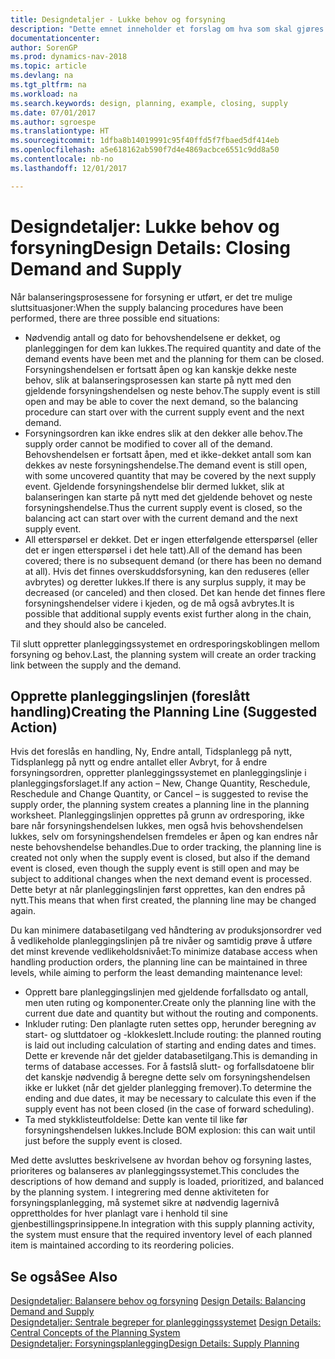 ```yaml
---
title: Designdetaljer - Lukke behov og forsyning
description: "Dette emnet inneholder et forslag om hva som skal gjøres når du har utført forsyning motkontoen fremgangsmåtene."
documentationcenter: 
author: SorenGP
ms.prod: dynamics-nav-2018
ms.topic: article
ms.devlang: na
ms.tgt_pltfrm: na
ms.workload: na
ms.search.keywords: design, planning, example, closing, supply
ms.date: 07/01/2017
ms.author: sgroespe
ms.translationtype: HT
ms.sourcegitcommit: 1dfba8b14019991c95f40ffd5f7fbaed5df414eb
ms.openlocfilehash: a5e618162ab590f7d4e4869acbce6551c9dd8a50
ms.contentlocale: nb-no
ms.lasthandoff: 12/01/2017

---
```

# <a name="design-details-closing-demand-and-supply"></a><span data-ttu-id="80a0e-103">Designdetaljer: Lukke behov og forsyning</span><span class="sxs-lookup"><span data-stu-id="80a0e-103">Design Details: Closing Demand and Supply</span></span>
<span data-ttu-id="80a0e-104">Når balanseringsprosessene for forsyning er utført, er det tre mulige sluttsituasjoner:</span><span class="sxs-lookup"><span data-stu-id="80a0e-104">When the supply balancing procedures have been performed, there are three possible end situations:</span></span>  
  
* <span data-ttu-id="80a0e-105">Nødvendig antall og dato for behovshendelsene er dekket, og planleggingen for dem kan lukkes.</span><span class="sxs-lookup"><span data-stu-id="80a0e-105">The required quantity and date of the demand events have been met and the planning for them can be closed.</span></span> <span data-ttu-id="80a0e-106">Forsyningshendelsen er fortsatt åpen og kan kanskje dekke neste behov, slik at balanseringsprosessen kan starte på nytt med den gjeldende forsyningshendelsen og neste behov.</span><span class="sxs-lookup"><span data-stu-id="80a0e-106">The supply event is still open and may be able to cover the next demand, so the balancing procedure can start over with the current supply event and the next demand.</span></span>  
* <span data-ttu-id="80a0e-107">Forsyningsordren kan ikke endres slik at den dekker alle behov.</span><span class="sxs-lookup"><span data-stu-id="80a0e-107">The supply order cannot be modified to cover all of the demand.</span></span> <span data-ttu-id="80a0e-108">Behovshendelsen er fortsatt åpen, med et ikke-dekket antall som kan dekkes av neste forsyningshendelse.</span><span class="sxs-lookup"><span data-stu-id="80a0e-108">The demand event is still open, with some uncovered quantity that may be covered by the next supply event.</span></span> <span data-ttu-id="80a0e-109">Gjeldende forsyningshendelse blir dermed lukket, slik at balanseringen kan starte på nytt med det gjeldende behovet og neste forsyningshendelse.</span><span class="sxs-lookup"><span data-stu-id="80a0e-109">Thus the current supply event is closed, so the balancing act can start over with the current demand and the next supply event.</span></span>  
* <span data-ttu-id="80a0e-110">All etterspørsel er dekket. Det er ingen etterfølgende etterspørsel (eller det er ingen etterspørsel i det hele tatt).</span><span class="sxs-lookup"><span data-stu-id="80a0e-110">All of the demand has been covered; there is no subsequent demand (or there has been no demand at all).</span></span> <span data-ttu-id="80a0e-111">Hvis det finnes overskuddsforsyning, kan den reduseres (eller avbrytes) og deretter lukkes.</span><span class="sxs-lookup"><span data-stu-id="80a0e-111">If there is any surplus supply, it may be decreased (or canceled) and then closed.</span></span> <span data-ttu-id="80a0e-112">Det kan hende det finnes flere forsyningshendelser videre i kjeden, og de må også avbrytes.</span><span class="sxs-lookup"><span data-stu-id="80a0e-112">It is possible that additional supply events exist further along in the chain, and they should also be canceled.</span></span>  
  
<span data-ttu-id="80a0e-113">Til slutt oppretter planleggingssystemet en ordresporingskoblingen mellom forsyning og behov.</span><span class="sxs-lookup"><span data-stu-id="80a0e-113">Last, the planning system will create an order tracking link between the supply and the demand.</span></span>  
  
## <a name="creating-the-planning-line-suggested-action"></a><span data-ttu-id="80a0e-114">Opprette planleggingslinjen (foreslått handling)</span><span class="sxs-lookup"><span data-stu-id="80a0e-114">Creating the Planning Line (Suggested Action)</span></span>  
<span data-ttu-id="80a0e-115">Hvis det foreslås en handling, Ny, Endre antall, Tidsplanlegg på nytt, Tidsplanlegg på nytt og endre antallet eller Avbryt, for å endre forsyningsordren, oppretter planleggingssystemet en planleggingslinje i planleggingsforslaget.</span><span class="sxs-lookup"><span data-stu-id="80a0e-115">If any action – New, Change Quantity, Reschedule, Reschedule and Change Quantity, or Cancel – is suggested to revise the supply order, the planning system creates a planning line in the planning worksheet.</span></span> <span data-ttu-id="80a0e-116">Planleggingslinjen opprettes på grunn av ordresporing, ikke bare når forsyningshendelsen lukkes, men også hvis behovshendelsen lukkes, selv om forsyningshendelsen fremdeles er åpen og kan endres når neste behovshendelse behandles.</span><span class="sxs-lookup"><span data-stu-id="80a0e-116">Due to order tracking, the planning line is created not only when the supply event is closed, but also if the demand event is closed, even though the supply event is still open and may be subject to additional changes when the next demand event is processed.</span></span> <span data-ttu-id="80a0e-117">Dette betyr at når planleggingslinjen først opprettes, kan den endres på nytt.</span><span class="sxs-lookup"><span data-stu-id="80a0e-117">This means that when first created, the planning line may be changed again.</span></span>  
  
<span data-ttu-id="80a0e-118">Du kan minimere databasetilgang ved håndtering av produksjonsordrer ved å vedlikeholde planleggingslinjen på tre nivåer og samtidig prøve å utføre det minst krevende vedlikeholdsnivået:</span><span class="sxs-lookup"><span data-stu-id="80a0e-118">To minimize database access when handling production orders, the planning line can be maintained in three levels, while aiming to perform the least demanding maintenance level:</span></span>  
  
* <span data-ttu-id="80a0e-119">Opprett bare planleggingslinjen med gjeldende forfallsdato og antall, men uten ruting og komponenter.</span><span class="sxs-lookup"><span data-stu-id="80a0e-119">Create only the planning line with the current due date and quantity but without the routing and components.</span></span>  
* <span data-ttu-id="80a0e-120">Inkluder ruting: Den planlagte ruten settes opp, herunder beregning av start- og sluttdatoer og -klokkeslett.</span><span class="sxs-lookup"><span data-stu-id="80a0e-120">Include routing: the planned routing is laid out including calculation of starting and ending dates and times.</span></span> <span data-ttu-id="80a0e-121">Dette er krevende når det gjelder databasetilgang.</span><span class="sxs-lookup"><span data-stu-id="80a0e-121">This is demanding in terms of database accesses.</span></span> <span data-ttu-id="80a0e-122">For å fastslå slutt- og forfallsdatoene blir det kanskje nødvendig å beregne dette selv om forsyningshendelsen ikke er lukket (når det gjelder planlegging fremover).</span><span class="sxs-lookup"><span data-stu-id="80a0e-122">To determine the ending and due dates, it may be necessary to calculate this even if the supply event has not been closed (in the case of forward scheduling).</span></span>  
* <span data-ttu-id="80a0e-123">Ta med stykklisteutfoldelse: Dette kan vente til like før forsyningshendelsen lukkes.</span><span class="sxs-lookup"><span data-stu-id="80a0e-123">Include BOM explosion: this can wait until just before the supply event is closed.</span></span>  
  
<span data-ttu-id="80a0e-124">Med dette avsluttes beskrivelsene av hvordan behov og forsyning lastes, prioriteres og balanseres av planleggingssystemet.</span><span class="sxs-lookup"><span data-stu-id="80a0e-124">This concludes the descriptions of how demand and supply is loaded, prioritized, and balanced by the planning system.</span></span> <span data-ttu-id="80a0e-125">I integrering med denne aktiviteten for forsyningsplanlegging, må systemet sikre at nødvendig lagernivå opprettholdes for hver planlagt vare i henhold til sine gjenbestillingsprinsippene.</span><span class="sxs-lookup"><span data-stu-id="80a0e-125">In integration with this supply planning activity, the system must ensure that the required inventory level of each planned item is maintained according to its reordering policies.</span></span>  
  
## <a name="see-also"></a><span data-ttu-id="80a0e-126">Se også</span><span class="sxs-lookup"><span data-stu-id="80a0e-126">See Also</span></span>  
<span data-ttu-id="80a0e-127">[Designdetaljer: Balansere behov og forsyning](design-details-balancing-demand-and-supply.md) </span><span class="sxs-lookup"><span data-stu-id="80a0e-127">[Design Details: Balancing Demand and Supply](design-details-balancing-demand-and-supply.md) </span></span>  
<span data-ttu-id="80a0e-128">[Designdetaljer: Sentrale begreper for planleggingssystemet](design-details-central-concepts-of-the-planning-system.md) </span><span class="sxs-lookup"><span data-stu-id="80a0e-128">[Design Details: Central Concepts of the Planning System](design-details-central-concepts-of-the-planning-system.md) </span></span>  
[<span data-ttu-id="80a0e-129">Designdetaljer: Forsyningsplanlegging</span><span class="sxs-lookup"><span data-stu-id="80a0e-129">Design Details: Supply Planning</span></span>](design-details-supply-planning.md)
